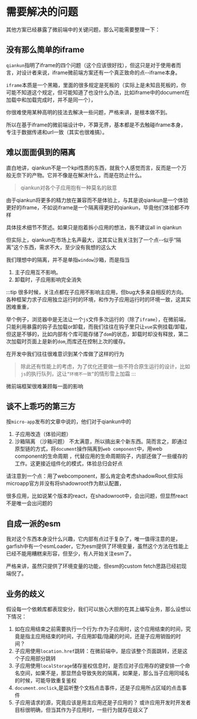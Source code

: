 
# 需要解决的问题
其他方案已经暴露了微前端中的关键问题，那么可能需要整理一下：
## 没有那么简单的iframe
`qiankun`指明了iframe的四个问题（这个应该很好找），但这只是对于使用者而言，对设计者来说，iframe微前端方案还有一个真正致命的点--iframe本身。

`iframe`本质是一个黑箱，里面的很多规定是死板的（实际上是未知且死板的，你可能不知道这个规定，但可能知道了也没什么办法，比如iframe中的document在加载中和加载完成时，并不是同一个），

你很难使用某种高明的技法去解决一些问题，严格来讲，是根本做不到。

所以在基于iframe的微前端设计中，不算无界，基本都是不去触碰iframe本身，专注于数据传递和url一致（其实也很难搞）。



## 难以面面俱到的隔离
直白地讲，qiankun不是一个kpi性质的东西，就我个人感觉而言，反而是一个万般无奈下的产物。它并不像是在解决什么，而是在防止什么。

> qiankun对各个子应用抱有一种莫名的敌意

由于qiankun将更多的精力放在兼容而不是体验上，与其是说qiankun是一个体验更好的iframe，不如说iframe是一个隔离得更好的qiankun，毕竟他们体验都不咋样

具体技术细节不赘述。如果只是抱着拆小应用的想法，我不建议all in qiankun

但实际上，qiankun在市场上名声最大，这其实让我关注到了一个点--似乎“隔离”这个东西，需求不大，至少没有我想的这么大

我们理想中的隔离，并不是单指`window`沙箱，而是指当

1. 主子应用互不影响。
2. 卸载时，子应用影响完全消失

:::tip
很多时候，关注点都在子应用不影响主应用，但bug大多来自相反的方向。各种框架力求子应用独立运行时的环境，和作为子应用运行时的环境一致，这其实困难重重，

举个例子，浏览器中是无法让一个`js`文件多次运行的（除了`iframe`），在微前端，只能利用暴露的钩子去加载or卸载，而我们往往在钩子里只让`vue`实例挂载/卸载，但这是不够的，比如内部有个库可能存储了`dom`的状态，卸载时却没有释放，第二次加载时页面上是新的`dom`,而库还在控制上次的缓存。

在开发中我们往往很难意识到某个库做了这样的行为

> 除此还有性能上的考虑，为了优化还要做一些不符合原生运行的设计，比如`js`的执行队列，这让`“环境不一致”`的情形雪上加霜
:::

微前端框架很难兼顾每一面的影响
## 谈不上乖巧的第三方
按`micro-app`发布的文章中说的，他们对于qiankun中的
1. 子应用改造（体验问题）
2. 沙箱隔离 （沙箱问题）
不太满意，所以搞出来个新东西。简而言之，即通过原型链的方式，将`document`操作隔离到`web component`中，用web component的生命周期 ，代替应用的生命周期钩子，内部还做了一些缓存的工作。这更接近组件化的模式，体验总归会好点 

请注意到一个点：用了webcomponent，那么肯定会考虑shadowRoot,但实际microapp官方并没有将shadowroot作为默认配置，

很多应用，比如说某个版本的react，在shadowroot中，会出问题，但显然react不是唯一会出问题的



## 自成一派的esm

我对这个东西本身没什么兴趣，它内部有点过于复杂了，唯一值得注意的是，garfish中有一个esmLoader，它为esm提供了环境变量，虽然这个方法在性能上已经不能用糟糕来形容，但至少，有人开始关注esm了。

严格来讲，虽然只提供了环境变量的功能，但esm的custom fetch思路已经初现端倪了。


## 业务的歧义
假设每一个依赖库都表现安分，我们可以放心大胆的在其上编写业务，那么设想以下情况：
1. 如在应用结束之前需要执行一个行为:作为子应用时，这个应用结束的时间，究竟是指主应用结束的时间，子应用卸载/隐藏的时间，还是子应用销毁的时间？
2. 子应用使用`location.href`跳转：在微前端中，是应该整个页面跳转，还是这个子应用部分跳转
3. 子应用使用`localStorage`储存鉴权信息时，是否应对子应用存的键安排一个命名空间，如果不是，那显然会导致失败的隔离，如果是，那么当子应用同域名的时候，可能导致重复鉴权
4. `document.onclick`,是监听整个文档点击事件，还是子应用所占区域的点击事件
5. 子应用请求的源，究竟应该是用主应用还是子应用的？
或许应用开发时开发者目标很明确，但当其作为子应用时，一些行为就存在歧义了
